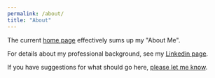 ```yaml
---
permalink: /about/
title: "About"
---
```


The current <a href="https://danielrdowns.github.io/website">home page</a> effectively sums up my "About Me".

For details about my professional background, see my <a href="https://www.linkedin.com/in/danielrdowns/">Linkedin page</a>.

If you have suggestions for what should go here, [please let me know](/contact/).


